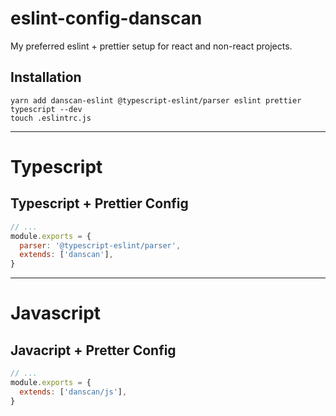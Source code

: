 # eslint-config-danscan
My preferred eslint + prettier setup for react and non-react projects.

## Installation
```
yarn add danscan-eslint @typescript-eslint/parser eslint prettier typescript --dev
touch .eslintrc.js
```

* * *

# Typescript

## Typescript + Prettier Config
```javascript
// ...
module.exports = {
  parser: '@typescript-eslint/parser',
  extends: ['danscan'],
}
```
* * *

# Javascript

## Javacript + Pretter Config
```javascript
// ...
module.exports = {
  extends: ['danscan/js'],
}
```